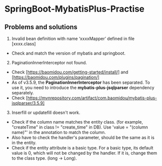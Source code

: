 # SpringBoot-MybatisPlus-Practise

## Problems and solutions

1. Invalid bean definition with name ‘xxxxMapper’ defined in file [xxxx.class]
  - Check and match the version of mybatis and springboot.
    
2. PaginationInnerInterceptor not found.
  - Check [https://baomidou.com/getting-started/install/] and [https://baomidou.com/plugins/pagination/]
  - As of v3.5.9, the **PaginationInnerInterceptor** has been separated. To use it, you need to introduce the **mybatis-plus-jsqlparser** dependency separately.
  - Check [https://mvnrepository.com/artifact/com.baomidou/mybatis-plus-jsqlparser/3.5.9]
    
3. Inserfill or updatefill doesn't work.
  - Check if the column name matches the entity class. (for example, "createTime" in class != "create_time" in DB). Use 'value = "(column name)"' in the annotation to match the column.
  - Also have to check the handler's parameter, should be the same as it is in the entity.
  - Check if the entity attribute is a basic type. For a basic type, its default value is 0, which will not be changed by the handler. If it is, change them to the class type. (long -> Long).
